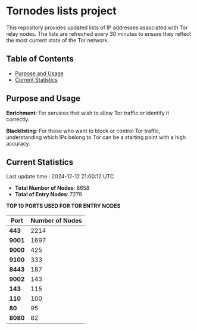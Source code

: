 # Tornodes lists project

This repository provides updated lists of IP addresses associated with Tor relay nodes. The lists are refreshed every 30 minutes to ensure they reflect the most current state of the Tor network.

## Table of Contents

- [Purpose and Usage](#purpose-and-usage)
- [Current Statistics](#current-statistics)


## Purpose and Usage

**Enrichment**: For services that wish to allow Tor traffic or identify it correctly.

**Blacklisting**: For those who want to block or control Tor traffic, understanding which IPs belong to Tor can be a starting point with a high accuracy.

## Current Statistics

Last update time : 2024-12-12 21:00:12 UTC

- **Total Number of Nodes**: 8658
- **Total of Entry Nodes**: 7279

**TOP 10 PORTS USED FOR TOR ENTRY NODES**

| **Port** | **Number of Nodes** |
|------|-----------------|
| **443**   | 2214  |
| **9001**   | 1697  |
| **9000**   | 425  |
| **9100**   | 333  |
| **8443**   | 187  |
| **9002**   | 143  |
| **143**   | 115  |
| **110**   | 100  |
| **80**   | 95  |
| **8080**   | 82  |

